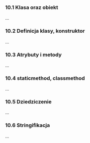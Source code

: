 ### 10.1 Klasa oraz obiekt
...
### 10.2 Definicja klasy, konstruktor
...
### 10.3 Atrybuty i metody
...
### 10.4 staticmethod, classmethod
...
### 10.5 Dziedziczenie
...
### 10.6 Stringifikacja
...
